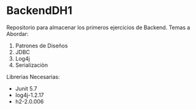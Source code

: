 # BackendDH1

Repositorio para almacenar los primeros ejercicios de Backend. Temas a Abordar:

1. Patrones de Diseños
2. JDBC
3. Log4j
4. Serializaciòn

Librerias Necesarias:
- Junit 5.7
- log4j-1.2.17
- h2-2.0.006
